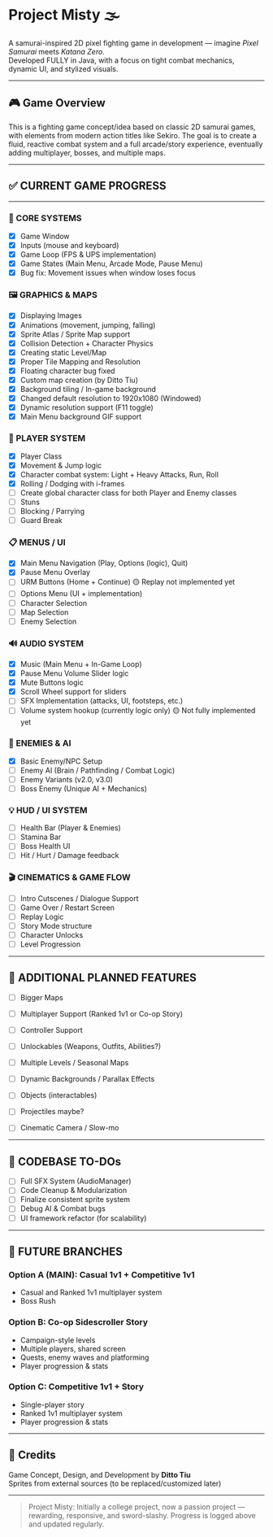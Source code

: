 # Project Misty 🌫️  
A samurai-inspired 2D pixel fighting game in development — imagine *Pixel Samurai* meets *Katana Zero*.  
Developed FULLY in Java, with a focus on tight combat mechanics, dynamic UI, and stylized visuals.  

---

## 🎮 Game Overview  
This is a fighting game concept/idea based on classic 2D samurai games, with elements from modern action titles like Sekiro. The goal is to create a fluid, reactive combat system and a full arcade/story experience, eventually adding multiplayer, bosses, and multiple maps.

---

## ✅ CURRENT GAME PROGRESS
---

### 🧱 CORE SYSTEMS
- [X] Game Window  
- [X] Inputs (mouse and keyboard)  
- [X] Game Loop (FPS & UPS implementation)  
- [X] Game States (Main Menu, Arcade Mode, Pause Menu)  
- [X] Bug fix: Movement issues when window loses focus  

### 🖼️ GRAPHICS & MAPS
- [X] Displaying Images  
- [X] Animations (movement, jumping, falling)  
- [X] Sprite Atlas / Sprite Map support  
- [X] Collision Detection + Character Physics  
- [X] Creating static Level/Map  
- [X] Proper Tile Mapping and Resolution  
- [X] Floating character bug fixed  
- [X] Custom map creation (by Ditto Tiu)  
- [X] Background tiling / In-game background  
- [X] Changed default resolution to 1920x1080 (Windowed)  
- [X] Dynamic resolution support (F11 toggle)  
- [X] Main Menu background GIF support  

### 👤 PLAYER SYSTEM
- [X] Player Class  
- [X] Movement & Jump logic  
- [X] Character combat system: Light + Heavy Attacks, Run, Roll  
- [X] Rolling / Dodging with i-frames  
- [ ] Create global character class for both Player and Enemy classes
- [ ] Stuns  
- [ ] Blocking / Parrying  
- [ ] Guard Break  

### 📋 MENUS / UI
- [X] Main Menu Navigation (Play, Options (logic), Quit)  
- [X] Pause Menu Overlay  
- [ ] URM Buttons (Home + Continue) 🟡 Replay not implemented yet
- [ ] Options Menu (UI + implementation)  
- [ ] Character Selection  
- [ ] Map Selection  
- [ ] Enemy Selection  

### 🔊 AUDIO SYSTEM
- [X] Music (Main Menu + In-Game Loop)  
- [X] Pause Menu Volume Slider logic  
- [X] Mute Buttons logic  
- [X] Scroll Wheel support for sliders  
- [ ] SFX Implementation (attacks, UI, footsteps, etc.)  
- [ ] Volume system hookup (currently logic only) 🟡 Not fully implemented yet

### 🧠 ENEMIES & AI
- [X] Basic Enemy/NPC Setup  
- [ ] Enemy AI (Brain / Pathfinding / Combat Logic)  
- [ ] Enemy Variants (v2.0, v3.0)  
- [ ] Boss Enemy (Unique AI + Mechanics)

### 💡 HUD / UI SYSTEM
- [ ] Health Bar (Player & Enemies)  
- [ ] Stamina Bar  
- [ ] Boss Health UI  
- [ ] Hit / Hurt / Damage feedback  

### 🎬 CINEMATICS & GAME FLOW
- [ ] Intro Cutscenes / Dialogue Support  
- [ ] Game Over / Restart Screen  
- [ ] Replay Logic  
- [ ] Story Mode structure  
- [ ] Character Unlocks  
- [ ] Level Progression  

---

## 🧪 ADDITIONAL PLANNED FEATURES
- [ ] Bigger Maps  
- [ ] Multiplayer Support (Ranked 1v1 or Co-op Story)  
- [ ] Controller Support  
- [ ] Unlockables (Weapons, Outfits, Abilities?)
- [ ] Multiple Levels / Seasonal Maps  
- [ ] Dynamic Backgrounds / Parallax Effects  
- [ ] Objects (interactables)  
- [ ] Projectiles maybe?
- [ ] Cinematic Camera / Slow-mo  


---

## 🧼 CODEBASE TO-DOs
- [ ] Full SFX System (AudioManager)  
- [ ] Code Cleanup & Modularization  
- [ ] Finalize consistent sprite system  
- [ ] Debug AI & Combat bugs  
- [ ] UI framework refactor (for scalability)

---

## 🚧 FUTURE BRANCHES
### Option A (MAIN): Casual 1v1 + Competitive 1v1
- Casual and Ranked 1v1 multiplayer system  
- Boss Rush

### Option B: Co-op Sidescroller Story  
- Campaign-style levels  
- Multiple players, shared screen  
- Quests, enemy waves and platforming
- Player progression & stats  

### Option C: Competitive 1v1 + Story  
- Single-player story  
- Ranked 1v1 multiplayer system  
- Player progression & stats  

---

## 👤 Credits
Game Concept, Design, and Development by **Ditto Tiu**  
Sprites from external sources (to be replaced/customized later)

---

> Project Misty: Initially a college project, now a passion project — rewarding, responsive, and sword-slashy. Progress is logged above and updated regularly.
```
